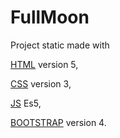 # FullMoon

Project static made with 

[HTML](https://www.w3schools.com/html/html5_intro.asp) version 5,

[CSS](https://www.w3schools.com/css/css3_intro.asp) version 3,

[JS](https://www.javascript.com/learn/javascript/strings) Es5,

[BOOTSTRAP](http://getbootstrap.com/docs/4.0/getting-started/introduction/) version 4.
